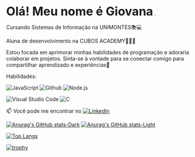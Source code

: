<span style="font-size: xx-large;">**Olá! Meu nome é Giovana**</span> .

Cursando Sistemas de Informação na UNIMONTES📚💻

Aluna de desenvolvimento na CUBOS ACADEMY👩‍💻💡

Estou focada em aprimorar minhas habilidades de programação e adoraria colaborar em projetos. Sinta-se à vontade para se conectar comigo para compartilhar aprendizado e experiências📖 

Habilidades:

![JavaScript](https://img.shields.io/badge/JavaScript-F7DF1E.svg?style=for-the-badge&logo=JavaScript&logoColor=black)  ![Github](https://img.shields.io/badge/GitHub-181717.svg?style=for-the-badge&logo=GitHub&logoColor=white)
![Node.js](https://img.shields.io/badge/Node.js-339933.svg?style=for-the-badge&logo=nodedotjs&logoColor=white)

![Visual Studio Code](https://img.shields.io/badge/Visual%20Studio%20Code-007ACC.svg?style=for-the-badge&logo=Visual-Studio-Code&logoColor=white)
![C](https://img.shields.io/badge/C-A8B9CC.svg?style=for-the-badge&logo=C&logoColor=black)

📫 Você pode me encontrar no [![LinkedIn](https://img.shields.io/badge/LinkedIn-0A66C2.svg?style=for-the-badge&logo=LinkedIn&logoColor=white)](https://www.linkedin.com/in/giovana-de-souza-1bb446278/)

[![Anurag's GitHub stats-Dark](https://github-readme-stats.vercel.app/api?username=desouzagiovana&show_icons=true&theme=dark#gh-dark-mode-only)](https://github.com/anuraghazra/github-readme-stats#gh-dark-mode-only)
[![Anurag's GitHub stats-Light](https://github-readme-stats.vercel.app/api?username=desouzagiovana&show_icons=true&theme=default#gh-light-mode-only)](https://github.com/anuraghazra/github-readme-stats#gh-light-mode-only)

[![Top Langs](https://github-readme-stats.vercel.app/api/top-langs/?username=desouzagiovana&layout=compact)](https://github.com/anuraghazra/github-readme-stats)

[![trophy](https://github-profile-trophy.vercel.app/?username=desouzagiovana)](https://github.com/ryo-ma/github-profile-trophy)
